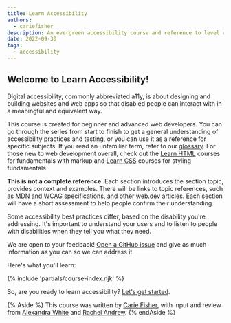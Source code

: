 ```yaml
---
title: Learn Accessibility
authors:
  - cariefisher
description: An evergreen accessibility course and reference to level up your web development.
date: 2022-09-30
tags:
  - accessibility
---
```


## Welcome to Learn Accessibility!

Digital accessibility, commonly abbreviated a11y, is about designing and building websites and web apps so that disabled people can interact with in a meaningful and equivalent way.

This course is created for beginner and advanced web developers.
You can go through the series from start to finish
to get a general understanding of accessibility practices and testing,
or you can use it as a reference for specific subjects. If you read an
unfamiliar term, refer to our [glossary](/learn/accessibility/glossary).
For those new to web development overall, check out the
[Learn HTML](/learn/html) courses for fundamentals with markup and
[Learn CSS](/learn/css) courses for styling fundamentals.

**This is not a complete reference**. Each section introduces the section topic, provides context and examples. There will be links to topic references, such as [MDN](https://developer.mozilla.org) and
[WCAG](https://www.w3.org/WAI/standards-guidelines/) specifications, and other
[web.dev](/learn) articles. Each section will have a short assessment to help
people confirm their understanding.

Some accessibility best practices differ, based on the disability you're
addressing. It's important to understand your users and to
listen to people with disabilities when they tell you what they need.

We are open to your feedback! [Open a GitHub issue](https://github.com/GoogleChrome/web.dev/issues/new/choose)
and give as much information as you can so we can address it.

Here's what you'll learn:

{% include 'partials/course-index.njk' %}

So, are you ready to learn accessibility? [Let's get started](/learn/accessibility/why).

{% Aside %}
This course was written by [Carie Fisher](https://twitter.com/cariefisher), with input and review from [Alexandra White](https://twitter.com/heyawhite) and [Rachel Andrew](https://twitter.com/rachelandrew).
{% endAside %}
